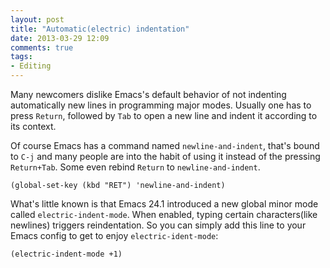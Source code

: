 ```yaml
---
layout: post
title: "Automatic(electric) indentation"
date: 2013-03-29 12:09
comments: true
tags:
- Editing
---
```


Many newcomers dislike Emacs's default behavior of not indenting
automatically new lines in programming major modes. Usually one has to
press `Return`, followed by `Tab` to open a new line and indent it
according to its context.

Of course Emacs has a command named `newline-and-indent`, that's bound
to `C-j` and many people are into the habit of using it instead of the
pressing `Return+Tab`. Some even rebind `Return` to
`newline-and-indent`.

``` elisp
(global-set-key (kbd "RET") 'newline-and-indent)
```

What's little known is that Emacs 24.1 introduced a new global minor
mode called `electric-indent-mode`.  When enabled, typing certain
characters(like newlines) triggers reindentation. So you can simply
add this line to your Emacs config to get to enjoy
`electric-ident-mode`:

``` elisp
(electric-indent-mode +1)
```
